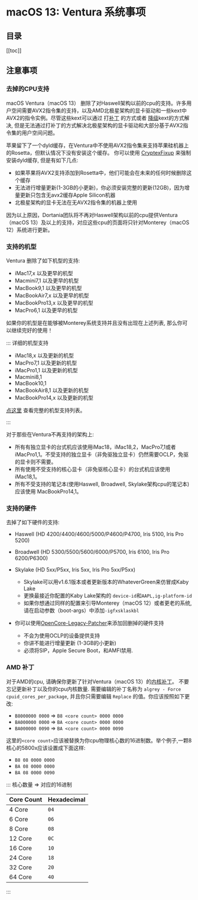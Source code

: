 # macOS 13: Ventura 系统事项

## 目录

[[toc]]

## 注意事项

### 去掉的CPU支持

macOS Ventura（macOS 13） 删除了对Haswell架构以前的cpu的支持。许多用户空间需要AVX2指令集的支持，以及AMD北极星架构的显卡驱动和一些kext中AVX2的指令实例。尽管这些kext可以通过 打[补丁](https://forums.macrumors.com/threads/monterand-probably-the-start-of-an-ongoing-saga.2320479/post-31125212) 的方式或者 [降级](https://github.com/dortania/OpenCore-Legacy-Patcher/blob/92ff4244ae78de715977d9f8d054cdf9bdce4011/payloads/Kexts/Misc/NoAVXFSCompressionTypeZlib-AVXpel-v12.6.zip)kext的方式解决, 但是无法通过打补丁的方式解决北极星架构的显卡驱动和大部分基于AVX2指令集的用户空间问题。

苹果留下了一个dyld缓存，在Ventura中不使用AVX2指令集来支持苹果硅机器上的Rosetta，但默认情况下没有安装这个缓存。 你可以使用 [CryptexFixup](https://github.com/acidanthera/CryptexFixup) 来强制安装dyld缓存, 但是有如下几点:

* 如果苹果将AVX2支持添加到Rosetta中，他们可能会在未来的任何时候删除这个缓存
* 无法进行增量更新(1-3GB的小更新)，你必须安装完整的更新(12GB)，因为增量更新只包含无avx2缓存Apple Silicon机器
* 北极星架构的显卡无法在无AVX2指令集的机器上使用

因为以上原因，Dortania团队将不再对Haswell架构以前的cpu提供Ventura（macOS 13）及以上的支持，对应这些cpu的页面将只针对Monterey（macOS 12）系统进行更新。
### 支持的机型

Ventura 删除了如下机型的支持:

* iMac17,x 以及更早的机型
* Macmini7,1 以及更早的机型
* MacBook9,1 以及更早的机型
* MacBookAir7,x 以及更早的机型
* MacBookPro13,x 以及更早的机型
* MacPro6,1 以及更早的机型

如果你的机型是在能够被Monterey系统支持并且没有出现在上述列表, 那么你可以继续完好的使用！

::: 详细的机型支持

* iMac18,x 以及更新的机型
* MacPro7,1 以及更新的机型
* iMacPro1,1 以及更新的机型
* Macmini8,1
* MacBook10,1
* MacBookAir8,1 以及更新的机型
* MacBookPro14,x 以及更新的机型

[点这里](./smbios-support.md) 查看完整的机型支持列表。

:::

对于那些在Ventura不再支持的架构上:

* 所有有独立显卡的台式机应该使用iMac18，iMac18,2，MacPro7,1或者iMacPro1,1。不受支持的独立显卡（非免驱独立显卡）仍然需要OCLP，免驱的显卡则不需要。
* 所有使用不受支持的核心显卡（非免驱核心显卡）的台式机应该使用iMac18,1。
* 所有不受支持的笔记本(使用Haswell, Broadwell, Skylake架构cpu的笔记本) 应该使用 MacBookPro14,1。

### 支持的硬件

去掉了如下硬件的支持:

* Haswell (HD 4200/4400/4600/5000/P4600/P4700, Iris 5100, Iris Pro 5200)
* Broadwell (HD 5300/5500/5600/6000/P5700, Iris 6100, Iris Pro 6200/P6300)
* Skylake (HD 5xx/P5xx, Iris 5xx, Iris Pro 5xx/P5xx)
  * Skylake可以用v1.6.1版本或者更新版本的WhateverGreen来仿冒成Kaby Lake
  * 更换最接近你配置的Kaby Lake架构的 `device-id`和`AAPL,ig-platform-id`
  * 如果你想通过同样的配置来引导Monterey（macOS 12）或者更老的系统, 请在启动参数（boot-args）中添加`-igfxsklaskbl`

* 你可以使用[OpenCore-Legacy-Patcher](https://github.com/dortania/OpenCore-Legacy-Patcher/)来添加回删掉的硬件支持
  * 不会为使用OCLP的设备提供支持
  * 你讲不能进行增量更新 (1-3GB的小更新)
  * 必须将SIP，Apple Secure Boot，和AMFI禁用.

### AMD 补丁

对于AMD的cpu, 请确保你更新了针对Ventura（macOS 13）的[内核补丁](https://github.com/AMD-OSX/AMD_Vanilla)。
不要忘记更新补丁以及你的cpu内核数量.
需要编辑的补丁名称为 `algrey - Force cpuid_cores_per_package`, 并且你只需要编辑 `Replace` 的值。你应该按照如下更改:

* `B8000000 0000` => `B8 <core count> 0000 0000`
* `BA000000 0000` => `BA <core count> 0000 0000`
* `BA000000 0090` => `BA <core count> 0000 0090`

这里的`<core count>`应该被替换为你cpu物理核心数的16进制数。举个例子,一颗8核心的5800x应该设置成下面这样:

* `B8 08 0000 0000`
* `BA 08 0000 0000`
* `BA 08 0000 0090`

::: 核心数量 => 对应的16进制

| Core Count | Hexadecimal |
| :--------- | :---------- |
| 4 Core | `04` |
| 6 Core | `06` |
| 8 Core | `08` |
| 12 Core | `0C` |
| 16 Core | `10` |
| 24 Core | `18` |
| 32 Core | `20` |
| 64 Core | `40` |

:::
